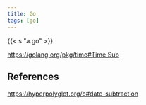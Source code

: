 ```yaml
---
title: Go
tags: [go]
---
```


{{< s "a.go" >}}

<https://golang.org/pkg/time#Time.Sub>

## References

<https://hyperpolyglot.org/c#date-subtraction>
